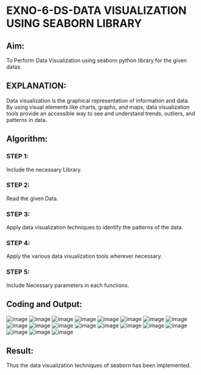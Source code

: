 # EXNO-6-DS-DATA VISUALIZATION USING SEABORN LIBRARY

## Aim:

  To Perform Data Visualization using seaborn python library for the given datas.

## EXPLANATION:

Data visualization is the graphical representation of information and data. By using visual elements like charts, graphs, and maps, data visualization tools provide an accessible way to see and understand trends, outliers, and patterns in data.

## Algorithm:
### STEP 1:
Include the necessary Library.

### STEP 2:
Read the given Data.

### STEP 3:
Apply data visualization techniques to identify the patterns of the data.

### STEP 4:
Apply the various data visualization tools wherever necessary.

### STEP 5:
Include Necessary parameters in each functions.

## Coding and Output:

![image](https://github.com/user-attachments/assets/cb7a03b2-af22-42aa-9747-11ac30b00f7b)
![image](https://github.com/user-attachments/assets/6ceee72a-e6df-49f5-afe4-33347ae09da2)
![image](https://github.com/user-attachments/assets/ce0b15bd-f198-45a0-aa18-de15cf94da40)
![image](https://github.com/user-attachments/assets/5eccd766-ffbb-429b-83c7-491a17e206ab)
![image](https://github.com/user-attachments/assets/d6b2baae-09c8-4cca-99dd-44f73eb5fe37)
![image](https://github.com/user-attachments/assets/57b8622e-c6a6-40ad-9408-8b01ab99c0f4)
![image](https://github.com/user-attachments/assets/3e693ebf-d086-446b-8d24-7078888df9ab)
![image](https://github.com/user-attachments/assets/41910018-8c64-42bc-bfd3-302721d1027c)
![image](https://github.com/user-attachments/assets/052368aa-4a14-4594-b6a4-0f66dccede1d)
![image](https://github.com/user-attachments/assets/cf4caaae-1b5e-49f1-b5b9-2b138a0a0707)
![image](https://github.com/user-attachments/assets/b44aea06-59f5-4c8b-9d2a-94bcafdbb7a9)
![image](https://github.com/user-attachments/assets/19710116-643e-4ab2-9941-0ab2ba5042b6)
![image](https://github.com/user-attachments/assets/8b638c60-a239-431f-9c28-2a34aaf438ea)
![image](https://github.com/user-attachments/assets/02ad4086-f021-4169-b988-26bf957e2361)
![image](https://github.com/user-attachments/assets/9015c05c-b4c3-47fd-93c5-7a9628127f34)
![image](https://github.com/user-attachments/assets/f0a62d2c-62c5-4a0e-9a31-36efd40fa888)
![image](https://github.com/user-attachments/assets/9c18a6cb-59e2-4a41-b1cf-a6d799044327)
![image](https://github.com/user-attachments/assets/7a39ee9c-5bd9-4243-80e4-881c2bcae312)
![image](https://github.com/user-attachments/assets/3c137b3e-ef6d-42ef-bbfe-a2998b7ada1a)

## Result:

Thus the data visualization techniques of seaborn has been implemented.
